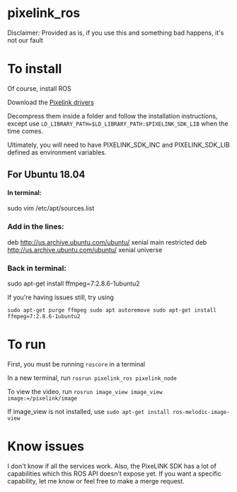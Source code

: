 # pixelink_ros
Disclaimer: Provided as is, if you use this and something bad happens, it's not our fault

# To install
Of course, install ROS

Download the [Pixelink drivers](https://storage.googleapis.com/files.pixelink.com/latest/PixeLINKSdk-for-Ubuntu16.04-PC_64-v2.3.tar.gz)

Decompress them inside a folder and follow the installation instructions, except use `LD_LIBRARY_PATH=$LD_LIBRARY_PATH:$PIXELINK_SDK_LIB` when the time comes. 

Ultimately, you will need to have PIXELINK_SDK_INC and PIXELINK_SDK_LIB defined as environment variables. 

## For Ubuntu 18.04
#### In terminal:
sudo vim /etc/apt/sources.list
### Add in the lines:
deb http://us.archive.ubuntu.com/ubuntu/ xenial main restricted
deb http://us.archive.ubuntu.com/ubuntu/ xenial universe
### Back in terminal:
sudo apt-get install ffmpeg=7:2.8.6-1ubuntu2

If you're having issues still, try using 

`sudo apt-get purge ffmpeg
 sudo apt autoremove
 sudo apt-get install ffmpeg=7:2.8.6-1ubuntu2`

# To run
First, you must be running `roscore` in a terminal

In a new terminal, run `rosrun pixelink_ros pixelink_node`

To view the video, run `rosrun image_view image_view image:=/pixelink/image`

If image_view is not installed, use `sudo apt-get install ros-melodic-image-view`

# Know issues
I don't know if all the services work. Also, the PixeLINK SDK has a lot of capabilities which this ROS API doesn't expose yet. If you want a specific capability, let me know or feel free to make a merge request.
